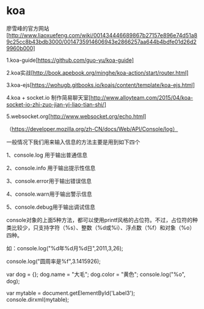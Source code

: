 # koa

廖雪峰的官方网站[http://www.liaoxuefeng.com/wiki/001434446689867b27157e896e74d51a89c25cc8b43bdb3000/0014735914606943e2866257aa644b4bdfe01d26d29960b000]

1.koa-guide[https://github.com/guo-yu/koa-guide]

2.koa实战[http://book.apebook.org/minghe/koa-action/start/router.html]

3.koa-ejs[https://wohugb.gitbooks.io/koajs/content/template/koa-ejs.html]

4.koa + socket.io 制作简易聊天室[http://www.alloyteam.com/2015/04/koa-socket-io-zhi-zuo-jian-yi-liao-tian-shi/]

5.websocket.org[http://www.websocket.org/echo.html]


（https://developer.mozilla.org/zh-CN/docs/Web/API/Console/log）

一般情况下我们用来输入信息的方法主要是用到如下四个

1、console.log 用于输出普通信息

2、console.info 用于输出提示性信息

3、console.error用于输出错误信息

4、console.warn用于输出警示信息

5、console.debug用于输出调试信息

console对象的上面5种方法，都可以使用printf风格的占位符。不过，占位符的种类比较少，只支持字符（%s）、整数（%d或%i）、浮点数（%f）和对象（%o）四种。

如：console.log("%d年%d月%d日",2011,3,26);

console.log("圆周率是%f",3.1415926);

var dog = {};
dog.name = "大毛";
dog.color = "黄色";
console.log("%o", dog);

var mytable = document.getElementById('Label3');
        console.dirxml(mytable);